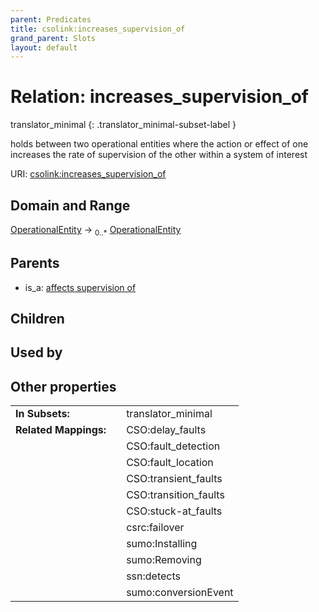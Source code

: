 ```yaml
---
parent: Predicates
title: csolink:increases_supervision_of
grand_parent: Slots
layout: default
---
```


# Relation: increases_supervision_of

translator_minimal
{: .translator_minimal-subset-label }


holds between two operational entities where the action or effect of one increases the rate of supervision of the other within a system of interest

URI: [csolink:increases_supervision_of](https://w3id.org/csolink/vocab/increases_supervision_of)

## Domain and Range

[OperationalEntity](OperationalEntity.md) ->  <sub>0..*</sub> [OperationalEntity](OperationalEntity.md)

## Parents

 *  is_a: [affects supervision of](affects_supervision_of.md)

## Children


## Used by


## Other properties

|  |  |  |
| --- | --- | --- |
| **In Subsets:** | | translator_minimal |
| **Related Mappings:** | | CSO:delay_faults |
|  | | CSO:fault_detection |
|  | | CSO:fault_location |
|  | | CSO:transient_faults |
|  | | CSO:transition_faults |
|  | | CSO:stuck-at_faults |
|  | | csrc:failover |
|  | | sumo:Installing |
|  | | sumo:Removing |
|  | | ssn:detects |
|  | | sumo:conversionEvent |

